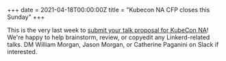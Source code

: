 +++
date = 2021-04-18T00:00:00Z
title = "Kubecon NA CFP closes this Sunday"
+++

This is the very last week to [submit your talk proposal for KubeCon NA](https://events.linuxfoundation.org/kubecon-cloudnativecon-north-america/program/cfp/)! We're happy to help brainstorm, review, or copyedit any Linkerd-related talks. DM William Morgan, Jason Morgan, or Catherine Paganini on Slack if interested.
